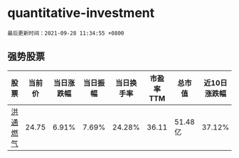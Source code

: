 # quantitative-investment

`最后更新时间：2021-09-28 11:34:55 +0800`

## 强势股票

|股票|当前价|当日涨跌幅|当日振幅|当日换手率|市盈率TTM|总市值|近10日涨跌幅|
|----|----|----|----|----|----|----|----|
|[洪通燃气](https://xueqiu.com/S/SH605169)|24.75|6.91%|7.69%|24.28%|36.11|51.48亿|37.12%|
